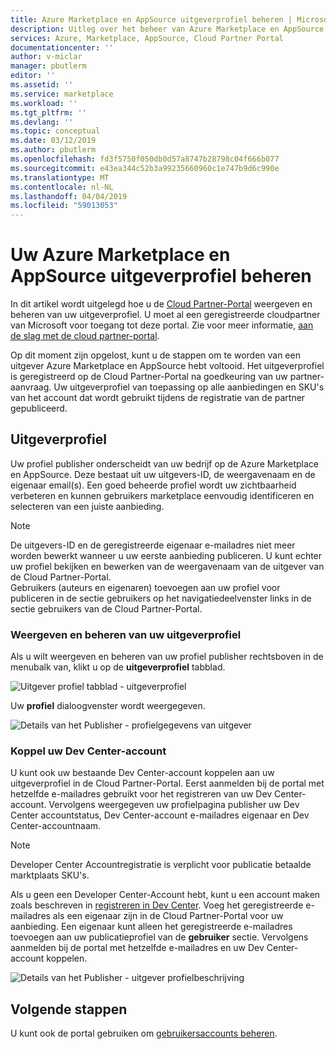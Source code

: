 ```yaml
---
title: Azure Marketplace en AppSource uitgeverprofiel beheren | Microsoft Docs
description: Uitleg over het beheer van Azure Marketplace en AppSource publisher-profielen
services: Azure, Marketplace, AppSource, Cloud Partner Portal
documentationcenter: ''
author: v-miclar
manager: pbutlerm
editor: ''
ms.assetid: ''
ms.service: marketplace
ms.workload: ''
ms.tgt_pltfrm: ''
ms.devlang: ''
ms.topic: conceptual
ms.date: 03/12/2019
ms.author: pbutlerm
ms.openlocfilehash: fd3f5750f050db0d57a8747b28798c04f666b077
ms.sourcegitcommit: e43ea344c52b3a99235660960c1e747b9d6c990e
ms.translationtype: MT
ms.contentlocale: nl-NL
ms.lasthandoff: 04/04/2019
ms.locfileid: "59013053"
---
```

# <a name="manage-your-azure-marketplace-and-appsource-publisher-profile"></a>Uw Azure Marketplace en AppSource uitgeverprofiel beheren

In dit artikel wordt uitgelegd hoe u de [Cloud Partner-Portal](https://cloudpartner.azure.com/) weergeven en beheren van uw uitgeverprofiel.  U moet al een geregistreerde cloudpartner van Microsoft voor toegang tot deze portal.  Zie voor meer informatie, [aan de slag met de cloud partner-portal](../../cloud-partner-portal-orig/cloud-partner-portal-getting-started-with-the-cloud-partner-portal.md).

Op dit moment zijn opgelost, kunt u de stappen om te worden van een uitgever Azure Marketplace en AppSource hebt voltooid. Het uitgeverprofiel is geregistreerd op de Cloud Partner-Portal na goedkeuring van uw partner-aanvraag. Uw uitgeverprofiel van toepassing op alle aanbiedingen en SKU's van het account dat wordt gebruikt tijdens de registratie van de partner gepubliceerd.


## <a name="publisher-profile"></a>Uitgeverprofiel

Uw profiel publisher onderscheidt van uw bedrijf op de Azure Marketplace en AppSource. Deze bestaat uit uw uitgevers-ID, de weergavenaam en de eigenaar email(s). Een goed beheerde profiel wordt uw zichtbaarheid verbeteren en kunnen gebruikers marketplace eenvoudig identificeren en selecteren van een juiste aanbieding.

> [!NOTE]
> De uitgevers-ID en de geregistreerde eigenaar e-mailadres niet meer worden bewerkt wanneer u uw eerste aanbieding publiceren. U kunt echter uw profiel bekijken en bewerken van de weergavenaam van de uitgever van de Cloud Partner-Portal.  <br/>
> Gebruikers (auteurs en eigenaren) toevoegen aan uw profiel voor publiceren in de sectie gebruikers op het navigatiedeelvenster links in de sectie gebruikers van de Cloud Partner-Portal.


### <a name="view-and-manage-your-publisher-profile"></a>Weergeven en beheren van uw uitgeverprofiel

Als u wilt weergeven en beheren van uw profiel publisher rechtsboven in de menubalk van, klikt u op de **uitgeverprofiel** tabblad.

![Uitgever profiel tabblad - uitgeverprofiel](./media/publisherprofilenew.png)

Uw **profiel** dialoogvenster wordt weergegeven.

![Details van het Publisher - profielgegevens van uitgever](./media/publisherprofiledetails.png)


### <a name="link-your-dev-center-account"></a>Koppel uw Dev Center-account

U kunt ook uw bestaande Dev Center-account koppelen aan uw uitgeverprofiel in de Cloud Partner-Portal.  Eerst aanmelden bij de portal met hetzelfde e-mailadres gebruikt voor het registreren van uw Dev Center-account. Vervolgens weergegeven uw profielpagina publisher uw Dev Center accountstatus, Dev Center-account e-mailadres eigenaar en Dev Center-accountnaam.

> [!NOTE]
> Developer Center Accountregistratie is verplicht voor publicatie betaalde marktplaats SKU's.

Als u geen een Developer Center-Account hebt, kunt u een account maken zoals beschreven in [registreren in Dev Center](../../register-dev-center.md).  Voeg het geregistreerde e-mailadres als een eigenaar zijn in de Cloud Partner-Portal voor uw aanbieding. Een eigenaar kunt alleen het geregistreerde e-mailadres toevoegen aan uw publicatieprofiel van de **gebruiker** sectie. Vervolgens aanmelden bij de portal met hetzelfde e-mailadres en uw Dev Center-account koppelen.

![Details van het Publisher - uitgever profielbeschrijving](./media/publisherprofiledescription.png)


## <a name="next-steps"></a>Volgende stappen

U kunt ook de portal gebruiken om [gebruikersaccounts beheren](./cpp-manage-users.md).

